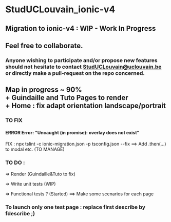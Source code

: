 # StudUCLouvain_ionic-v4
## Migration to ionic-v4 : WIP - Work In Progress
## Feel free to collaborate. 
### Anyone wishing to participate and/or propose new features should not hesitate to contact StudUCLouvain@uclouvain.be or directly make a pull-request on the repo concerned.

## Map in progress ~ 90%<br>+ Guindaille and Tuto Pages to render<br>+ Home : fix adapt orientation landscape/portrait


### TO FIX
#### ERROR Error: "Uncaught (in promise): overlay does not exist"
FIX : npx tslint -c ionic-migration.json -p tsconfig.json --fix
==> Add .then(...) to modal etc. (TO MANAGE)


### TO DO :

=> Render (Guindaille&Tuto to fix)

=> Write unit tests (WIP)

=> Functional tests ? (Started)
==> Make some scenarios for each page


### To launch only one test page : replace first describe by fdescribe ;)
